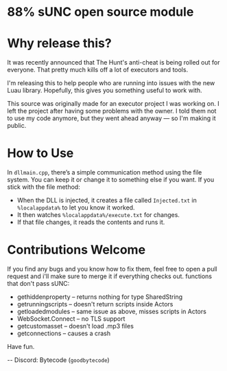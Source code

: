 # 88% sUNC open source module

# Why release this?
It was recently announced that The Hunt's anti-cheat is being rolled out for everyone. That pretty much kills off a lot of executors and tools.

I'm releasing this to help people who are running into issues with the new Luau library. Hopefully, this gives you something useful to work with.

This source was originally made for an executor project I was working on. I left the project after having some problems with the owner. I told them not to use my code anymore, but they went ahead anyway — so I'm making it public.

# How to Use
In `dllmain.cpp`, there’s a simple communication method using the file system. You can keep it or change it to something else if you want.
If you stick with the file method:
  * When the DLL is injected, it creates a file called `Injected.txt` in `%localappdata%` to let you know it worked.
  * It then watches `%localappdata%/execute.txt` for changes.
  * If that file changes, it reads the contents and runs it.

# Contributions Welcome
If you find any bugs and you know how to fix them, feel free to open a pull request and i'll make sure to merge it if everything checks out.
functions that don't pass sUNC:
- gethiddenproperty – returns nothing for type SharedString
- getrunningscripts – doesn't return scripts inside Actors
- getloadedmodules – same issue as above, misses scripts in Actors
- WebSocket.Connect – no TLS support
- getcustomasset – doesn't load .mp3 files
- getconnections – causes a crash

Have fun.

-- Discord: Bytecode (`goodbytecode`)
